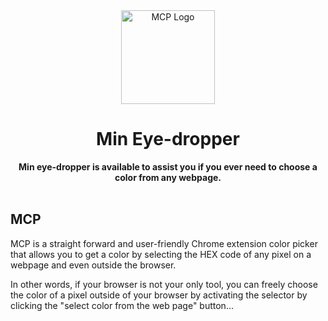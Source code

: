 <div align="center">
  <img src="http://imgfz.com/i/9fsVoZY.png" alt="MCP Logo" width="150">
  <h1>Min Eye-dropper</h1>
  <strong>Min eye-dropper is available to assist you if you ever need to choose a color from any webpage.</strong>
</div>
<br>

## MCP

MCP is a straight forward and user-friendly Chrome extension color picker that allows you to get a color by selecting the HEX code of any pixel on a webpage and even outside the browser.

In other words, if your browser is not your only tool, you can freely choose the color of a pixel outside of your browser by activating the selector by clicking the "select color from the web page" button...
